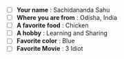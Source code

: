 - [ ] **Your name** : Sachidananda Sahu
- [ ] **Where you are from** : Odisha, India
- [ ] **A favorite food** : Chicken
- [ ] **A hobby** : Learning and Sharing
- [ ] **Favorite color** : Blue
- [ ] **Favorite Movie** : 3 Idiot
